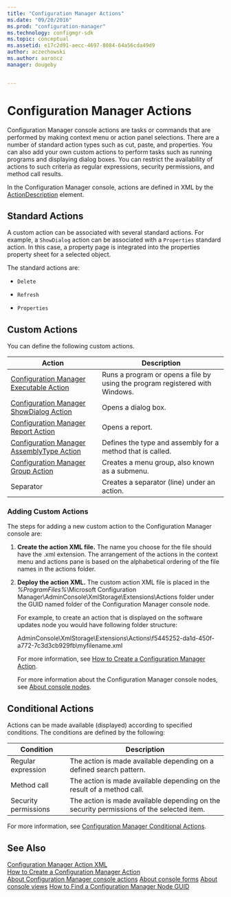 ```yaml
---
title: "Configuration Manager Actions"
ms.date: "09/20/2016"
ms.prod: "configuration-manager"
ms.technology: configmgr-sdk
ms.topic: conceptual
ms.assetid: e17c2d91-aecc-4697-8084-64a56cda49d9
author: aczechowski
ms.author: aaroncz
manager: dougeby


---
```

# Configuration Manager Actions
Configuration Manager console actions are tasks or commands that are performed by making context menu or action panel selections. There are a number of standard action types such as cut, paste, and properties. You can also add your own custom actions to perform tasks such as running programs and displaying dialog boxes. You can restrict the availability of actions to such criteria as regular expressions, security permissions, and method call results.  

 In the Configuration Manager console, actions are defined in XML by the [ActionDescription](https://msdn.microsoft.com/library/microsoft.configurationmanagement.adminconsole.schema.actiondescription.aspx) element.  

## Standard Actions  
 A custom action can be associated with several standard actions. For example, a `ShowDialog` action can be associated with a `Properties` standard action. In this case, a property page is integrated into the properties property sheet for a selected object.  

 The standard actions are:  

-   `Delete`  

-   `Refresh`  

-   `Properties`  

## Custom Actions  
 You can define the following custom actions.  

|Action|Description|  
|------------|-----------------|  
|[Configuration Manager Executable Action](../../../../develop/core/servers/console/executable-action.md)|Runs a program or opens a file by using the program registered with Windows.|  
|[Configuration Manager ShowDialog Action](../../../../develop/core/servers/console/showdialog-action.md)|Opens a dialog box.|  
|[Configuration Manager Report Action](../../../../develop/core/servers/console/report-action.md)|Opens a report.|  
|[Configuration Manager AssemblyType Action](../../../../develop/core/servers/console/assemblytype-action.md)|Defines the type and assembly for a method that is called.|  
|[Configuration Manager Group Action](../../../../develop/core/servers/console/group-action.md)|Creates a menu group, also known as a submenu.|  
|Separator|Creates a separator (line) under an action.|  

### Adding Custom Actions  
 The steps for adding a new custom action to the Configuration Manager console are:  

1. **Create the action XML file.** The name you choose for the file should have the .xml extension. The arrangement of the actions in the context menu and actions pane is based on the alphabetical ordering of the file names in the actions folder.  

2. **Deploy the action XML.** The custom action XML file is placed in the *%ProgramFiles%*\Microsoft Configuration Manager\AdminConsole\XmlStorage\Extensions\Actions folder under the GUID named folder of the Configuration Manager console node.  

   For example, to create an action that is displayed on the software updates node you would have following folder structure:  

   AdminConsole\XmlStorage\Extensions\Actions\f5445252-da1d-450f-a772-7c3d3cb929fb\myfilename.xml  

   For more information, see [How to Create a Configuration Manager Action](../../../../develop/core/servers/console/how-to-create-a-configuration-manager-action.md).  

   For more information about the Configuration Manager console nodes, see [About console nodes](/sccm/develop/core/servers/console/about-configuration-manager-console-nodes).  

## Conditional Actions  
 Actions can be made available (displayed) according to specified conditions. The conditions are defined by the following:  

|Condition|Description|  
|---------------|-----------------|  
|Regular expression|The action is made available depending on a defined search pattern.|  
|Method call|The action is made available depending on the result of a method call.|  
|Security permissions|The action is made available depending on the security permissions of the selected item.|  

 For more information, see [Configuration Manager Conditional Actions](../../../../develop/core/servers/console/conditional-actions.md).  

## See Also  
 [Configuration Manager Action XML](../../../../develop/core/servers/console/configuration-manager-action-xml.md)   
 [How to Create a Configuration Manager Action](../../../../develop/core/servers/console/how-to-create-a-configuration-manager-action.md)   
 [About Configuration Manager console actions](/sccm/develop/core/servers/console/configuration-manager-actions)
 [About console forms](/sccm/develop/core/servers/console/about-configuration-manager-console-forms)
 [About console views](/sccm/develop/core/servers/console/about-configuration-manager-console-views)
 [How to Find a Configuration Manager Node GUID](../../../../develop/core/servers/console/how-to-find-a-configuration-manager-console-node-guid.md)
